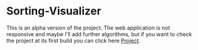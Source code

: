 # Sorting-Visualizer
This is an alpha version of the project. The web application is not responsive and maybe I'll add further algorithms, but if you want to check the project at its first build you can click here [Project](https://oniryu95.github.io/Sorting-Visualizer/#/).

